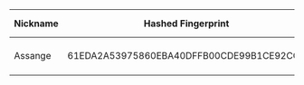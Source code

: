 | Nickname |  Hashed Fingerprint	| Or Addresses | Contact | Running | Flags | Last Seen | First Seen | Last Restarted | Advertised Bandwidth | Platform | Version | Version Status | Recommended Version | Verified hostnames | Exit policy |
|---|---|---|---|---|---|---|---|---|---|---|---|---|---|---|---|
|Assange | 61EDA2A53975860EBA40DFFB00CDE99B1CE92CC2 | ["94.60.190.164:9001"] | N/A | true | Running, V2Dir, Valid | 2025-10-16 03:00:00 | 2025-10-16 03:00:00 | 2025-10-16 02:00:26 | 0 | Tor 0.4.8.16 on Linux | 0.4.8.16 | recommended | true | ["164.190.60.94.rev.vodafone.pt"] | ["reject *:*"]|
